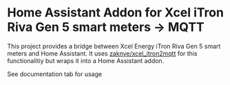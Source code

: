 # Home Assistant Addon for Xcel iTron Riva Gen 5 smart meters -> MQTT

This project provides a bridge between Xcel Energy iTron Riva Gen 5 smart meters and Home Assistant. It uses [zaknye/xcel_itron2mqtt](https://github.com/zaknye/xcel_itron2mqtt) for this functionalitiy but wraps it into a Home Assistant addon.

See documentation tab for usage
